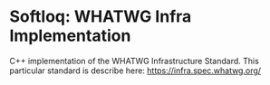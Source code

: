 # Softloq: WHATWG Infra Implementation
C++ implementation of the WHATWG Infrastructure Standard. This particular standard is describe here: https://infra.spec.whatwg.org/
